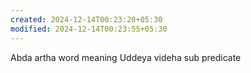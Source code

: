 ```yaml
---
created: 2024-12-14T00:23:20+05:30
modified: 2024-12-14T00:23:55+05:30
---
```


Abda artha word meaning
Uddeya videha sub predicate
